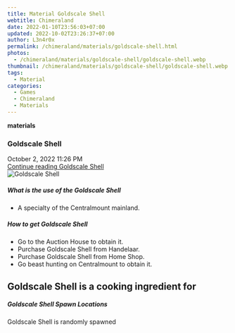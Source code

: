 ```yaml
---
title: Material Goldscale Shell
webtitle: Chimeraland
date: 2022-01-10T23:56:03+07:00
updated: 2022-10-02T23:26:37+07:00
author: L3n4r0x
permalink: /chimeraland/materials/goldscale-shell.html
photos:
  - /chimeraland/materials/goldscale-shell/goldscale-shell.webp
thumbnail: /chimeraland/materials/goldscale-shell/goldscale-shell.webp
tags:
  - Material
categories:
  - Games
  - Chimeraland
  - Materials
---
```


<section id="bootstrap-wrapper">
  <link
    rel="stylesheet"
    href="https://cdn.statically.io/gh/dimaslanjaka/Web-Manajemen/40ac3225/css/bootstrap-4.5-wrapper.css"
  />
  <div
    class="row g-0 border rounded overflow-hidden flex-md-row mb-4 shadow-sm position-relative"
  >
    <div class="col p-4 d-flex flex-column position-static">
      <strong class="d-inline-block mb-2 text-success">materials</strong>
      <h3 class="mb-0">Goldscale Shell</h3>
      <div class="mb-1 text-muted">October 2, 2022 11:26 PM</div>
      <a href="#" class="stretched-link d-none"
        >Continue reading Goldscale Shell</a
      >
    </div>
    <div class="col-auto d-none d-lg-block">
      <img
        src="/chimeraland/materials/goldscale-shell/goldscale-shell.webp"
        alt="Goldscale Shell"
      />
    </div>
  </div>
  <div class="row">
    <div class="col-lg-6 col-12 mb-2">
      <div class="card">
        <div class="card-body">
          <h5 class="card-title">What is the use of the Goldscale Shell</h5>
          <div class="card-text">
            <ul>
              <li>A specialty of the Centralmount mainland.</li>
            </ul>
          </div>
        </div>
      </div>
    </div>
    <div class="col-lg-6 col-12 mb-2">
      <div class="card">
        <div class="card-body">
          <h5 class="card-title">How to get Goldscale Shell</h5>
          <div class="card-text">
            <ul>
              <li>Go to the Auction House to obtain it.</li>
              <li>Purchase Goldscale Shell from Handelaar.</li>
              <li>Purchase Goldscale Shell from Home Shop.</li>
              <li>Go beast hunting on Centralmount to obtain it.</li>
            </ul>
          </div>
        </div>
      </div>
    </div>
    <div class="col-lg-6 col-12 mb-2">
      <h2 id="cookable">Goldscale Shell is a cooking ingredient for</h2>
    </div>
    <div class="col-12 mb-2">
      <h5>Goldscale Shell Spawn Locations</h5>
      <p>Goldscale Shell is randomly spawned</p>
    </div>
  </div>
</section>